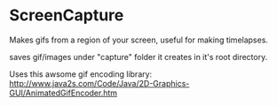 # ScreenCapture
Makes gifs from a region of your screen, useful for making timelapses.

saves gif/images under "capture" folder it creates in it's root directory.

Uses this awsome gif encoding library: http://www.java2s.com/Code/Java/2D-Graphics-GUI/AnimatedGifEncoder.htm

